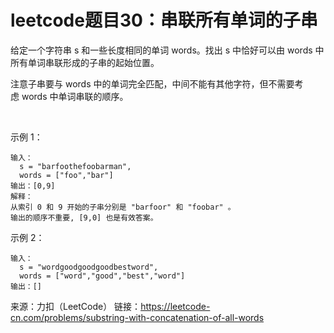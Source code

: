 # leetcode题目30：串联所有单词的子串
给定一个字符串 s 和一些长度相同的单词 words。找出 s 中恰好可以由 words 中所有单词串联形成的子串的起始位置。

注意子串要与 words 中的单词完全匹配，中间不能有其他字符，但不需要考虑 words 中单词串联的顺序。

 

示例 1：

    输入：
      s = "barfoothefoobarman",
      words = ["foo","bar"]
    输出：[0,9]
    解释：
    从索引 0 和 9 开始的子串分别是 "barfoor" 和 "foobar" 。
    输出的顺序不重要, [9,0] 也是有效答案。
示例 2：

    输入：
      s = "wordgoodgoodgoodbestword",
      words = ["word","good","best","word"]
    输出：[]

来源：力扣（LeetCode）
链接：https://leetcode-cn.com/problems/substring-with-concatenation-of-all-words
